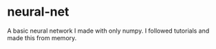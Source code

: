 # neural-net

A basic neural network I made with only numpy. I followed tutorials and made this from memory. 
